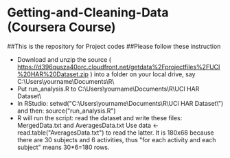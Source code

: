 # Getting-and-Cleaning-Data (Coursera Course)
##This is the repository for Project codes
##Please follow these instruction
* Download and unzip the source ( https://d396qusza40orc.cloudfront.net/getdata%2Fprojectfiles%2FUCI%20HAR%20Dataset.zip )
into a folder on your local drive, say C:\Users\yourname\Documents\R\
* Put run_analysis.R to C:\Users\yourname\Documents\R\UCI HAR Dataset\
* In RStudio: setwd("C:\\Users\\yourname\\Documents\\R\\UCI HAR Dataset\\") and then: source("run_analysis.R")
* R will run the script: read the dataset and write these files:
MergedData.txt and AveragesData.txt
Use data <- read.table("AveragesData.txt") to read the latter. It is 180x68 because there are 30 subjects and 6 activities, thus "for each activity and each subject" means 30*6=180 rows. 
